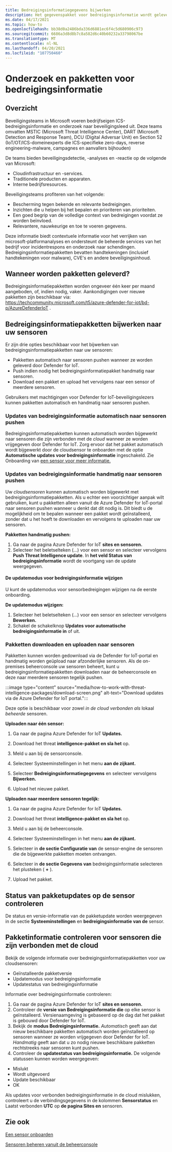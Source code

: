 ```yaml
---
title: Bedreigingsinformatiegegevens bijwerken
description: Het gegevenspakket voor bedreigingsinformatie wordt geleverd bij elke nieuwe versie van Defender for IoT, of indien nodig tussen releases.
ms.date: 04/17/2021
ms.topic: how-to
ms.openlocfilehash: bb38d0a2486bda336d6881ec6f4c5d680906c973
ms.sourcegitcommit: 6686a3d8d8b7c8a582d6c40b60232a33798067be
ms.translationtype: MT
ms.contentlocale: nl-NL
ms.lasthandoff: 04/20/2021
ms.locfileid: "107750460"
---
```

# <a name="threat-intelligence-research-and-packages"></a>Onderzoek en pakketten voor bedreigingsinformatie #
## <a name="overview"></a>Overzicht ##

Beveiligingsteams in Microsoft voeren bedrijfseigen ICS-bedreigingsinformatie en onderzoek naar beveiligingsleed uit. Deze teams omvatten MSTIC (Microsoft Threat Intelligence Center), DART (Microsoft Detection and Response Team), DCU (Digital Adversar Unit) en Section 52 (IoT/OT/ICS-domeinexperts die ICS-specifieke zero-days, reverse engineering-malware, campagnes en aanvallers bijhouden)

De teams bieden beveiligingsdetectie, -analyses en -reactie op de volgende van Microsoft:

- Cloudinfrastructuur en -services.
- Traditionele producten en apparaten.
- Interne bedrijfsresources.

Beveiligingsteams profiteren van het volgende:

- Bescherming tegen bekende en relevante bedreigingen.
- Inzichten die u helpen bij het bepalen en prioriteren van prioriteiten.
- Een goed begrip van de volledige context van bedreigingen voordat ze worden beïnvloed.
- Relevantere, nauwkeurige en toe te voeren gegevens.

Deze informatie biedt contextuele informatie voor het verrijken van microsoft-platformanalyses en ondersteunt de beheerde services van het bedrijf voor incidentrespons en onderzoek naar schendingen. Bedreigingsinformatiepakketten bevatten handtekeningen (inclusief handtekeningen voor malware), CVE's en andere beveiligingsinhoud.

## <a name="when-are-packages-delivered"></a>Wanneer worden pakketten geleverd? ##

Bedreigingsinformatiepakketten worden ongeveer één keer per maand aangeboden, of, indien nodig, vaker. Aankondigingen over nieuwe pakketten zijn beschikbaar via: https://techcommunity.microsoft.com/t5/azure-defender-for-iot/bd-p/AzureDefenderIoT . 

## <a name="update-threat-intelligence-packages-to-your-sensors"></a>Bedreigingsinformatiepakketten bijwerken naar uw sensoren ##

Er zijn drie opties beschikbaar voor het bijwerken van bedreigingsinformatiepakketten naar uw sensoren:

- Pakketten automatisch naar sensoren pushen wanneer ze worden geleverd door Defender for IoT.
- Push indien nodig het bedreigingsinformatiepakket handmatig naar sensoren.
- Download een pakket en upload het vervolgens naar een sensor of meerdere sensoren.

Gebruikers met machtigingen voor Defender for IoT-beveiligingslezers kunnen pakketten automatisch en handmatig naar sensoren pushen.

### <a name="automatically-push-threat-intelligence-updates-to-sensors"></a>Updates van bedreigingsinformatie automatisch naar sensoren pushen ###

Bedreigingsinformatiepakketten kunnen automatisch worden bijgewerkt naar sensoren die zijn verbonden met de *cloud* wanneer ze worden vrijgegeven door Defender for IoT. Zorg ervoor dat het pakket automatisch wordt bijgewerkt door de cloudsensor te onboarden met de optie **Automatische updates voor bedreigingsinformatie** ingeschakeld. Zie Onboarding van [een sensor voor meer informatie.](getting-started.md#onboard-a-sensor)

### <a name="manually-push-threat-intelligence-updates-to-sensors"></a>Updates van bedreigingsinformatie handmatig naar sensoren pushen ###

Uw *cloudsensoren* kunnen automatisch worden bijgewerkt met bedreigingsinformatiepakketten. Als u echter een voorzichtiger aanpak wilt gebruiken, kunt u pakketten alleen vanuit de Azure Defender for IoT-portal naar sensoren pushen wanneer u denkt dat dit nodig is.
Dit biedt u de mogelijkheid om te bepalen wanneer een pakket wordt geïnstalleerd, zonder dat u het hoeft te downloaden en vervolgens te uploaden naar uw sensoren.

**Pakketten handmatig pushen:**

1. Ga naar de pagina Azure Defender for IoT **sites en sensoren.**
1. Selecteer het beletselteken (...) voor een sensor en selecteer vervolgens **Push Threat Intelligence update**. In **het veld Status van bedreigingsinformatie** wordt de voortgang van de update weergegeven.

#### <a name="change-the-threat-intelligence-update-mode"></a>De updatemodus voor bedreigingsinformatie wijzigen ####

U kunt de updatemodus voor sensorbedreigingen wijzigen na de eerste onboarding.

**De updatemodus wijzigen:**

1. Selecteer het beletselteken (...) voor een sensor en selecteer vervolgens **Bewerken.**
1. Schakel de schakelknop **Updates voor automatische bedreigingsinformatie in** of uit.

### <a name="download-packages-and-upload-to-sensors"></a>Pakketten downloaden en uploaden naar sensoren ###

Pakketten kunnen worden gedownload via de Defender for IoT-portal en handmatig worden geüpload naar afzonderlijke sensoren. Als de on-premises beheerconsole uw sensoren beheert, kunt u bedreigingsinformatiepakketten downloaden naar de beheerconsole en deze naar meerdere sensoren tegelijk pushen.

:::image type="content" source="media/how-to-work-with-threat-intelligence-packages/download-screen.png" alt-text="Download updates via de Azure Defender for IoT portal.":::

Deze optie is beschikbaar voor zowel *in de cloud verbonden als* lokaal *beheerde* sensoren.

**Uploaden naar één sensor:**

1. Ga naar de pagina Azure Defender for IoT **Updates.**

2. Download het threat **intelligence-pakket en sla het** op.

3. Meld u aan bij de sensorconsole.

4. Selecteer Systeeminstellingen in het menu **aan de zijkant.**

5. Selecteer **Bedreigingsinformatiegegevens** en selecteer vervolgens **Bijwerken.**

6. Upload het nieuwe pakket.

**Uploaden naar meerdere sensoren tegelijk:**

1. Ga naar de pagina Azure Defender for IoT **Updates.**

2. Download het threat **intelligence-pakket en sla het** op.

3. Meld u aan bij de beheerconsole.

4. Selecteer Systeeminstellingen in het menu **aan de zijkant.**

5. Selecteer in **de sectie Configuratie van** de sensor-engine de sensoren die de bijgewerkte pakketten moeten ontvangen.  

6. Selecteer in **de sectie Gegevens van** bedreigingsinformatie selecteren het plusteken ( **+** ).

7. Upload het pakket.

## <a name="review-package-update-status-on-the-sensor"></a>Status van pakketupdates op de sensor controleren ##

De status en versie-informatie van de pakketupdate worden weergegeven in de sectie **Systeeminstellingen** en **bedreigingsinformatie van de** sensor.  

## <a name="review-package-information-for-cloud-connected-sensors"></a>Pakketinformatie controleren voor sensoren die zijn verbonden met de cloud ##

Bekijk de volgende informatie over bedreigingsinformatiepakketten voor uw cloudsensoren:

- Geïnstalleerde pakketversie
- Updatemodus voor bedreigingsinformatie
- Updatestatus van bedreigingsinformatie

Informatie over bedreigingsinformatie controleren:

1. Ga naar de pagina Azure Defender for IoT **sites en sensoren.**
1. Controleer de **versie van Bedreigingsinformatie die** op elke sensor is geïnstalleerd. Versienaamgeving is gebaseerd op de dag dat het pakket is gebouwd door Defender for IoT.
1. Bekijk de **modus Bedreigingsinformatie.** *Automatisch* geeft aan dat nieuw beschikbare pakketten automatisch worden geïnstalleerd op sensoren wanneer ze worden vrijgegeven door Defender for IoT. *Handmatig* geeft aan dat u zo nodig nieuwe beschikbare pakketten rechtstreeks naar sensoren kunt pushen.
1. Controleer de **updatestatus van bedreigingsinformatie.** De volgende statussen kunnen worden weergegeven:

- Mislukt
- Wordt uitgevoerd
- Update beschikbaar
- OK

Als updates voor verbonden bedreigingsinformatie in de cloud mislukken, controleert u de verbindingsgegevens in de kolommen **Sensorstatus** en Laatst verbonden **UTC** op **de pagina Sites en** sensoren. 

## <a name="see-also"></a>Zie ook

[Een sensor onboarden](getting-started.md#onboard-a-sensor)

[Sensoren beheren vanuit de beheerconsole](how-to-manage-sensors-from-the-on-premises-management-console.md)